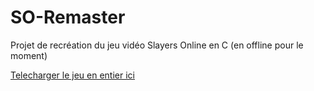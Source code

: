# SO-Remaster
Projet de recréation du jeu vidéo Slayers Online en C (en offline pour le moment)

[Telecharger le jeu en entier ici](https://mega.nz/file/Yh1iEB7T#ki8uNdxZSQFVStYlvKKwrjblgWiFV5rXzy-RCHmWSvg)
